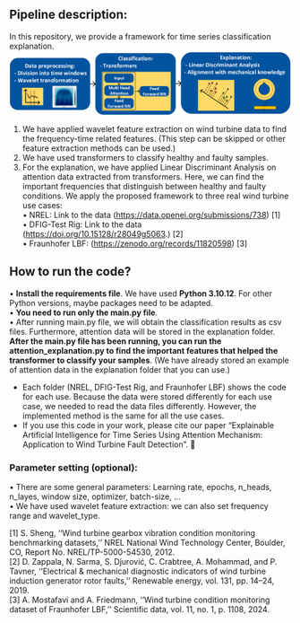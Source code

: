 
## Pipeline description:
In this repository, we provide a framework for time series classification explanation. 
![Proposed Framework](framework.png)
1.	We have applied wavelet feature extraction on wind turbine data to find the frequency-time related features. (This step can be skipped or other feature extraction methods can be used.)
2.	We have used transformers to classify healthy and faulty samples.
3.	For the explanation, we have applied Linear Discriminant Analysis on attention data extracted from transformers. Here, we can find the important frequencies that distinguish between healthy and faulty conditions.
We apply the proposed framework to three real wind turbine use cases:<br>
•	NREL: Link to the data (https://data.openei.org/submissions/738) [1]<br>
•	DFIG-Test Rig: Link to the data (https://doi.org/10.15128/r28049g5063.) [2]<br>
•	Fraunhofer LBF: (https://zenodo.org/records/11820598) [3]<br>

## How to run the code?
•	**Install the requirements file**. We have used **Python 3.10.12**. For other Python versions, maybe packages need to be adapted.<br>
•	**You need to run only the main.py file**.<br>
•	After running main.py file, we will obtain the classification results as csv files. Furthermore, attention data will be stored in the explanation folder. **After the main.py file has been running, you can run the attention_explanation.py to find the important features that helped the transformer to classify your samples**. (We have already stored an example of attention data in the explanation folder that you can use.)<br>
* Each folder (NREL, DFIG-Test Rig, and Fraunhofer LBF) shows the code for each use. Because the data were stored differently for each use case, we needed to read the data files differently. However, the implemented method is the same for all the use cases.<br>
* If you use this code in your work, please cite our paper “Explainable Artificial Intelligence for Time Series Using Attention Mechanism: Application to Wind Turbine Fault Detection”. 🤗

### Parameter setting (optional):
•	There are some general parameters: Learning rate, epochs, n_heads, n_layes, window size, optimizer, batch-size, …<br>
•	We have used wavelet feature extraction: we can also set frequency range and wavelet_type.

[1] S. Sheng, ‘‘Wind turbine gearbox vibration condition monitoring benchmarking datasets,’’ NREL National Wind Technology Center, Boulder, CO, Report No. NREL/TP-5000-54530, 2012.<br>
[2] D. Zappala, N. Sarma, S. Djurović, C. Crabtree, A. Mohammad, and P. Tavner, ‘‘Electrical & mechanical diagnostic indicators of wind turbine induction generator rotor faults,’’ Renewable energy, vol. 131, pp. 14–24, 2019.<br>
[3] A. Mostafavi and A. Friedmann, ‘‘Wind turbine condition monitoring dataset of Fraunhofer LBF,’’ Scientific data, vol. 11, no. 1, p. 1108, 2024.
